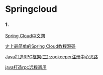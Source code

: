 # Springcloud
### 1.
[Spring Cloud中文网](https://springcloud.cc/)

[史上最简单的Spring Cloud教程源码](https://github.com/forezp/SpringCloudLearning)

[Java打造RPC框架(三):zookeeper注册中心思路](https://blog.csdn.net/we_phone/article/details/78993394)


[java打造rpc远程调用](https://github.com/wephone/MeiZhuoRPC)
